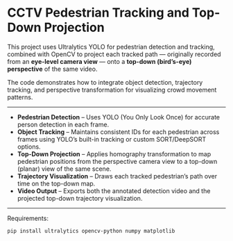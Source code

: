 # CCTV Pedestrian Tracking and Top-Down Projection

This project uses Ultralytics YOLO for pedestrian detection and tracking, combined with OpenCV to project each tracked path — originally recorded from an **eye-level camera view** — onto a **top-down (bird’s-eye) perspective** of the same video.  

The code demonstrates how to integrate object detection, trajectory tracking, and perspective transformation for visualizing crowd movement patterns.

---

- **Pedestrian Detection** – Uses YOLO (You Only Look Once) for accurate person detection in each frame.  
- **Object Tracking** – Maintains consistent IDs for each pedestrian across frames using YOLO’s built-in tracking or custom SORT/DeepSORT options.  
- **Top-Down Projection** – Applies homography transformation to map pedestrian positions from the perspective camera view to a top-down (planar) view of the same scene.  
- **Trajectory Visualization** – Draws each tracked pedestrian’s path over time on the top-down map.  
- **Video Output** – Exports both the annotated detection video and the projected top-down trajectory visualization.

---

 Requirements:
```bash
pip install ultralytics opencv-python numpy matplotlib
